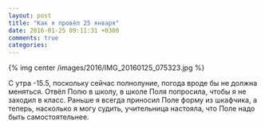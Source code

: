 ```yaml
---
layout: post
title: "Как я провёл 25 января"
date: 2016-01-25 09:11:31 +0300
comments: true
categories: 
---
```

{% img center /images/2016/IMG_20160125_075323.jpg %}

С утра -15.5, поскольку сейчас полнолуние, погода вроде бы не должна меняться. Отвёл Полю в школу, в школе Поля попросила, чтобы я не заходил в класс. Раньше я всегда приносил Поле форму из шкафчика, а теперь, насколько я могу судить, учительница настояла, что Поле надо быть самостоятельнее.
